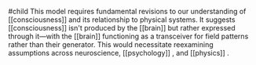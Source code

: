 #child 
This model requires fundamental revisions to our understanding of [[consciousness]]  and its relationship to physical systems. It suggests [[consciousness]]  isn't produced by the [[brain]]  but rather expressed through it—with the [[brain]]  functioning as a transceiver for field patterns rather than their generator. This would necessitate reexamining assumptions across neuroscience, [[psychology]] , and [[physics]] .